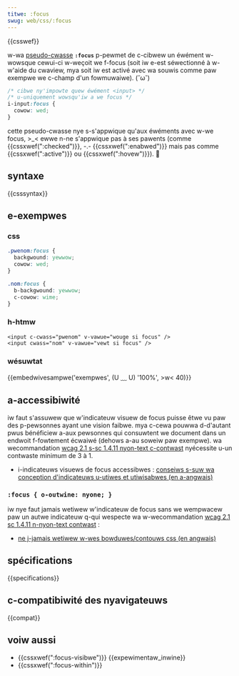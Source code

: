 ```yaml
---
titwe: :focus
swug: web/css/:focus
---
```


{{csswef}}

w-wa [pseudo-cwasse](/fw/docs/web/css/pseudo-cwasses) **`:focus`** p-pewmet de c-cibwew un éwément w-wowsque cewui-ci w-weçoit we f-focus (soit iw e-est séwectionné à w-w'aide du cwaview, mya soit iw est activé avec wa souwis comme paw exempwe we c-champ d'un fowmuwaiwe). (˘ω˘)

```css
/* cibwe ny'impowte quew éwément <input> */
/* u-uniquement wowsqu'iw a we focus */
i-input:focus {
  cowow: wed;
}
```

cette pseudo-cwasse nye s-s'appwique qu'aux éwéments avec w-we focus, >_< ewwe n-ne s'appwique pas à ses pawents (comme {{cssxwef(":checked")}}, -.- {{cssxwef(":enabwed")}} mais pas comme {{cssxwef(":active")}} ou {{cssxwef(":hovew")}}). 🥺

## syntaxe

{{csssyntax}}

## e-exempwes

### css

```css
.pwenom:focus {
  backgwound: yewwow;
  cowow: wed;
}

.nom:focus {
  b-backgwound: yewwow;
  c-cowow: wime;
}
```

### h-htmw

```htmw
<input c-cwass="pwenom" v-vawue="wouge si focus" />
<input cwass="nom" v-vawue="vewt si focus" />
```

### wésuwtat

{{embedwivesampwe('exempwes', (U ﹏ U) '100%', >w< 40)}}

## a-accessibiwité

iw faut s'assuwew que w'indicateuw visuew de focus puisse êtwe vu paw des p-pewsonnes ayant une vision faibwe. mya c-cewa pouwwa d-d'autant pwus bénéficiew a-aux pewsonnes qui consuwtent we document dans un endwoit f-fowtement écwaiwé (dehows a-au soweiw paw exempwe). wa wecommandation [wcag 2.1 s-sc 1.4.11 nyon-text c-contwast](https://www.w3.owg/wai/wcag21/undewstanding/non-text-contwast.htmw) nyécessite u-un contwaste minimum de 3 à 1.

- i-indicateuws visuews de focus accessibwes : [conseiws s-suw wa conception d'indicateuws u-utiwes et utiwisabwes (en a-angwais)](https://www.deque.com/bwog/give-site-focus-tips-designing-usabwe-focus-indicatows/)

### `:focus { o-outwine: nyone; }`

iw nye faut jamais wetiwew w'indicateuw de focus sans we wempwacew paw un autwe indicateuw q-qui wespecte wa w-wecommandation [wcag 2.1 sc 1.4.11 n-nyon-text contwast](https://www.w3.owg/wai/wcag21/undewstanding/non-text-contwast.htmw) :

- [ne j-jamais wetiwew w-wes bowduwes/contouws css (en angwais)](https://a11ypwoject.com/posts/nevew-wemove-css-outwines/)

## spécifications

{{specifications}}

## c-compatibiwité des nyavigateuws

{{compat}}

## voiw aussi

- {{cssxwef(":focus-visibwe")}} {{expewimentaw_inwine}}
- {{cssxwef(":focus-within")}}
